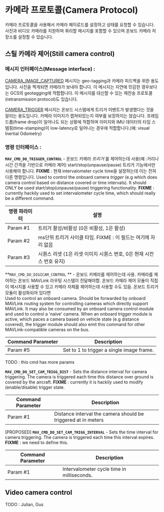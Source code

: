 # 카메라 프로토콜(Camera Protocol)

카메라 프로토콜을 사용해서 카메라 페이로드를 설정하고 상태를 요청할 수 있습니다. 사진과 비디오 카메라를 지원하며 쿼리할 메시지를 포함할 수 있으며 온보드 카메라 저장소를 설정할 수 있습니다.

## 스틸 카메라 제어(Still camera control)

### 메시지 인터페이스(Message interface) :

[CAMERA\_IMAGE\_CAPTURED](http://mavlink.org/messages/common#CAMERA_IMAGE_CAPTURED) 메시지는 geo-tagging과 카메라 피드백을 위한 용도입니다. 사진을 찍게되면 카메라가 보내야 합니다. 이 메시지는 지연에 민감한 경우보다는 GCS의 geotagging에 적합합니다. 이 메시지를 대신할 수 있는 재전송 프로토콜(retransmission protocol)도 있습니다.

[CAMERA\_TRIGGER](http://mavlink.org/messages/common#CAMERA_TRIGGER) 메시지는 온보드 시스템에게 트리거 이벤트가 발생했다는 것을 알리는 용도입니다. 카메라 이미지가 캡쳐되었는지 여부를 보장하지는 않습니다. 프레임 드롭(frame drop)이 일어나도 되는 상황에 적합하며 이미지와 IMU 데이터의 타임 스템핑(time-stamping)이 low-latency로 일어나는 경우에 적합합니다.(예: visual Inertial Odometry)


### 명령 인터페이스 :

**`MAV_CMD_DO_TRIGGER_CONTROL`** - 온보드 카메라 _트리거_ 를 제어하는데 사용(예 :거리나 시간 간격을 기반으로 카메라 제어) start/stop(unpause/pause) 트리거 기능에서만 사용해야 합니다. **FIXME** : 현재 intervalometer cycle time을 설정하는데 이는 전혀 다른 명령입니다.
Used to control the onboard camera _trigger_ (e.g which does camera control based on distance covered or time intervals). It should ONLY be used start/stop(unpause/pause) triggering functionality. **FIXME** : currently hackily used to set intervalometer cycle time, which should really be a different command.

| 명령 파라미터 | 설명 |
| -- | -- |
| Param #1 | 트리거 활성/비활성 (0은 비활성, 1은 활성) |
| Param #2 | ms단위 트리거 사이클 타임. FIXME : 이 필드는 여기에 자리 없음 |
| Param #3 | 시퀀스 리셋 (1은 리셋 이미지 시퀀스 번호, 0은 현재 시컨스 번호 유지) |

**`MAV_CMD_DO_DIGICAM_CONTROL` ** - 온보드 카메라를 제어하는데 사용. 카메라를 제어하는 온보드 MAVLink 라우팅 시스템이 전달해야함. 온보드 카메라 제어 모듈이 직접 이 메시지를 사용할 수 있고 카메라 자체를 제어하는데 사용할 수도 있음. 온보드 트리거 모듈이 활성화되어 있다면  
Used to control an onboard camera. Should be forwarded by onboard MAVLink routing system for controlling cameras which directly support MAVLink. It may also be consumed by an onboard camera control module and used to control a 'naive' camera. When an onboard trigger module is active, which paces a camera based on vehicle state (e.g distance covered), the trigger module should also emit this command for other MAVLink-compatible cameras on the bus.

| Command Parameter | Description |
| -- | -- |
| Param #5 | Set to 1 to trigger a single image frame. |

TODO : this cmd has more params

**`MAV_CMD_DO_SET_CAM_TRIGG_DIST`** - Sets the distance interval for camera triggering. The camera is triggered each time this distance over ground is covered by the aircraft. **FIXME** : currently it is hackily used to modify (enable/disable) trigger state.

| Command Parameter | Description |
| -- | -- |
| Param #1 | Distance interval the camera should be triggered at in meters |

[PROPOSED] **`MAV_CMD_DO_SET_CAM_TRIGG_INTERVAL`** - Sets the time interval for camera triggering. The camera is triggered each time this interval expires. **FIXME** : we need to define this.

| Command Parameter | Description |
| -- | -- |
| Param #1 | Intervalometer cycle time in milliseconds. |


## Video camera control

TODO : Julian, Gus
